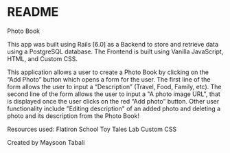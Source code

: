 # README

Photo Book 

This app was built using Rails [6.0] as a Backend to store and retrieve data using a PostgreSQL database. The Frontend is built using Vanilla JavaScript, HTML, and Custom CSS. 

This application allows a user to create a Photo Book by clicking on the “Add Photo” button which opens a form for the user. The first line of the form allows the user to input a “Description” (Travel, Food, Family, etc). The second line of the form allows the user to input a "A photo image URL", that is displayed once the user clicks on the red “Add  photo” button. Other user functionality include "Editing description" of an added photo and deleting a photo and its description from the Photo Book!

Resources used: Flatiron School Toy Tales Lab Custom CSS 

Created by Maysoon Tabali

